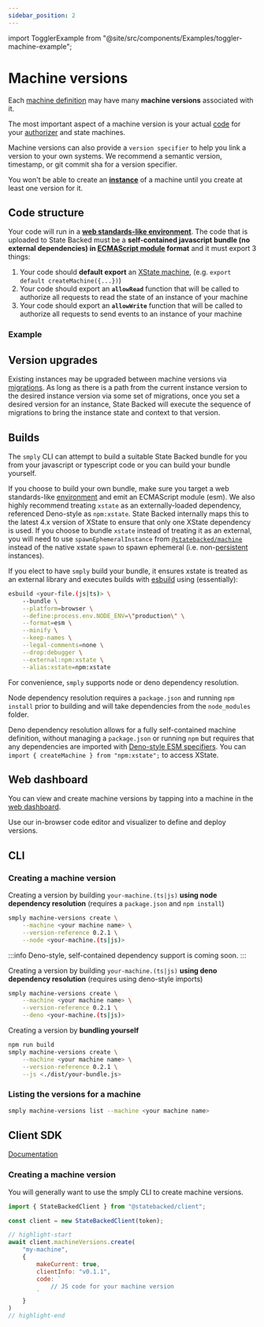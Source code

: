 ```yaml
---
sidebar_position: 2
---
```

import TogglerExample from "@site/src/components/Examples/toggler-machine-example";

# Machine versions

Each [machine definition](./machines) may have many **machine versions** associated with it.

The most important aspect of a machine version is your actual [code](#code-structure) for your [authorizer](./authorization) and state machines.

Machine versions can also provide a `version specifier` to help you link
a version to your own systems. We recommend a semantic version, timestamp,
or git commit sha for a version specifier.

You won't be able to create an **[instance](./machine-instances)** of a
machine until you create at least one version for it.

## Code structure

Your code will run in a [**web standards-like environment**](../runtime-environment).
The code that is uploaded to State Backed must be a **self-contained javascript
bundle (no external dependencies) in [ECMAScript module](https://developer.mozilla.org/en-US/docs/Web/JavaScript/Guide/Modules#exporting_module_features)
format** and it must export 3 things:
1. Your code should **default export** an [XState machine](https://xstate.js.org/docs/guides/machines.html), (e.g. `export default createMachine({...})`)
2. Your code should export an **`allowRead`** function that will be called to 
authorize all requests to read the state of an instance of your machine
3. Your code should export an **`allowWrite`** function that will be called to 
authorize all requests to send events to an instance of your machine

### Example

<TogglerExample />

## Version upgrades

Existing instances may be upgraded between machine versions via [migrations](./migrations).
As long as there is a path from the current instance version to the desired instance
version via some set of migrations, once you set a desired version for an instance,
State Backed will execute the sequence of migrations to bring the instance state and context
to that version.

## Builds

The `smply` CLI can attempt to build a suitable State Backed bundle for you
from your javascript or typescript code or you can build your bundle yourself.

If you choose to build your own bundle, make sure you target a web 
standards-like [environment](../runtime-environment) and emit an ECMAScript module (esm).
We also highly recommend treating `xstate` as an externally-loaded dependency, referenced
Deno-style as `npm:xstate`. State Backed internally maps this to the latest 4.x version of
XState to ensure that only one XState dependency is used. If you choose to bundle `xstate`
instead of treating it as an external, you will need to use `spawnEphemeralInstance` from
[`@statebacked/machine`](https://github.com/statebacked/machine) instead of the native
xstate `spawn` to spawn ephemeral
(i.e. non-[persistent](./child-instances-and-inter-instance-communication) instances).

If you elect to have `smply` build your bundle, it ensures xstate is treated as an external
library and executes builds with [esbuild](https://esbuild.github.io/) using (essentially):

```bash
esbuild <your-file.(js|ts)> \
    --bundle \
    --platform=browser \
    --define:process.env.NODE_ENV=\"production\" \
    --format=esm \
    --minify \
    --keep-names \
    --legal-comments=none \
    --drop:debugger \
    --external:npm:xstate \
    --alias:xstate=npm:xstate
```

For convenience, `smply` supports node or deno dependency resolution.

Node dependency resolution requires a `package.json` and running `npm install`
prior to building and will take dependencies from the `node_modules` folder.

Deno dependency resolution allows for a fully self-contained machine definition,
without managing a `package.json` or running `npm` but requires that any
dependencies are imported with [Deno-style ESM specifiers](https://deno.land/manual@v1.15.2/linking_to_external_code). You can
`import { createMachine } from "npm:xstate";`
to access XState.

## Web dashboard

You can view and create machine versions by tapping into a machine in the [web dashboard](https://www.statebacked.dev/machines).

Use our in-browser code editor and visualizer to define and deploy versions.

## CLI

### Creating a machine version

Creating a version by building `your-machine.(ts|js)`
**using node dependency resolution**
(requires a `package.json` and `npm install`)

```bash
smply machine-versions create \
    --machine <your machine name> \
    --version-reference 0.2.1 \
    --node <your-machine.(ts|js)>
```

:::info
Deno-style, self-contained dependency support is coming soon.
:::

Creating a version by building `your-machine.(ts|js)`
**using deno dependency resolution**
(requires using deno-style imports)

```bash
smply machine-versions create \
    --machine <your machine name> \
    --version-reference 0.2.1 \
    --deno <your-machine.(ts|js)>
```

Creating a version by **bundling yourself**

```bash npm2yarn
npm run build
smply machine-versions create \
    --machine <your machine name> \
    --version-reference 0.2.1 \
    --js <./dist/your-bundle.js>
```

### Listing the versions for a machine

```bash
smply machine-versions list --machine <your machine name>
```

## Client SDK

[Documentation](https://statebacked.github.io/client-js/classes/StateBackedClient.html#machineVersions)

### Creating a machine version

You will generally want to use the smply CLI to create machine versions.

```javascript
import { StateBackedClient } from "@statebacked/client";

const client = new StateBackedClient(token);

// highlight-start
await client.machineVersions.create(
    "my-machine",
    {
        makeCurrent: true,
        clientInfo: "v0.1.1",
        code: `
            // JS code for your machine version
        `
    }
)
// highlight-end
```

